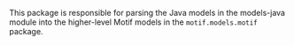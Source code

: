 This package is responsible for parsing the Java models in the models-java module into the higher-level Motif
models in the `motif.models.motif` package.
